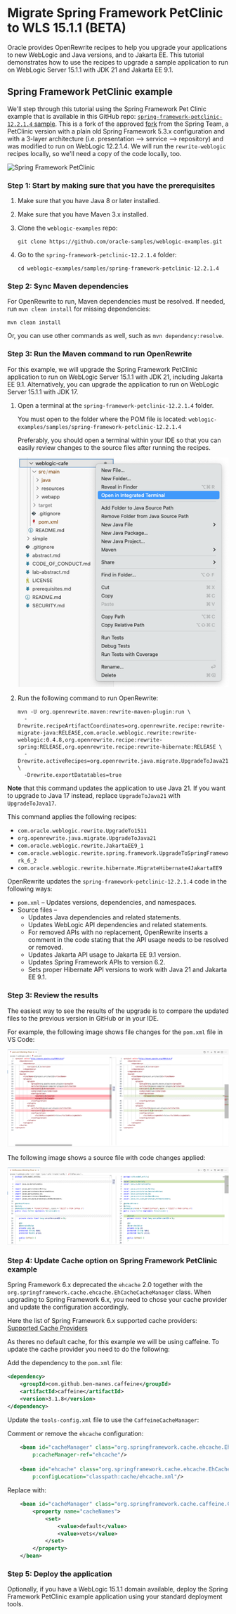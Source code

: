 # Migrate Spring Framework PetClinic to WLS 15.1.1 (BETA)

Oracle provides OpenRewrite recipes to help you upgrade your applications to new WebLogic and Java versions, and to Jakarta EE. This tutorial demonstrates how to use the recipes to upgrade a sample application to run on WebLogic Server 15.1.1 with JDK 21 and Jakarta EE 9.1.

## Spring Framework PetClinic example

We'll step through this tutorial using the Spring Framework Pet Clinic example that is available in this GitHub repo: [`spring-framework-petclinic-12.2.1.4` sample](../../../samples/spring-framework-petclinic-12.2.1.4/). This is a fork of the approved [fork](https://github.com/spring-petclinic/spring-framework-petclinic/tree/5.3.x) from the Spring Team, a PetClinic version with a plain old Spring Framework 5.3.x configuration and with a 3-layer architecture (i.e. presentation --> service --> repository) and was modified to run on WebLogic 12.2.1.4. We will run the `rewrite-weblogic` recipes locally, so we'll need a copy of the code locally, too.

![Spring Framework PetClinic](https://cloud.githubusercontent.com/assets/838318/19727082/2aee6d6c-9b8e-11e6-81fe-e889a5ddfded.png)

### Step 1: Start by making sure that you have the prerequisites

1. Make sure that you have Java 8 or later installed.
1. Make sure that you have Maven 3.x installed.
1. Clone the `weblogic-examples` repo:

    ```shell
    git clone https://github.com/oracle-samples/weblogic-examples.git
    ```

1. Go to the `spring-framework-petclinic-12.2.1.4` folder:

    ```shell
    cd weblogic-examples/samples/spring-framework-petclinic-12.2.1.4
    ```

### Step 2: Sync Maven dependencies

For OpenRewrite to run, Maven dependencies must be resolved. If needed, run `mvn clean install` for missing dependencies:

```shell
mvn clean install
```

Or, you can use other commands as well, such as `mvn dependency:resolve`.

### Step 3: Run the Maven command to run OpenRewrite

For this example, we will upgrade the Spring Framework PetClinic application to run on WebLogic Server 15.1.1 with JDK 21, including Jakarta EE 9.1. Alternatively, you can upgrade the application to run on WebLogic Server 15.1.1 with JDK 17.

1. Open a terminal at the `spring-framework-petclinic-12.2.1.4` folder.

    You must open to the folder where the POM file is located:
    ``` weblogic-examples/samples/spring-framework-petclinic-12.2.1.4 ```

    Preferably, you should open a terminal within your IDE so that you can easily review changes to the source files after running the recipes.

    ![VSCode - open an integrated terminal](../../images/integ-terminal-vscode.png)

1. Run the following command to run OpenRewrite:

    ```shell
    mvn -U org.openrewrite.maven:rewrite-maven-plugin:run \
      -Drewrite.recipeArtifactCoordinates=org.openrewrite.recipe:rewrite-migrate-java:RELEASE,com.oracle.weblogic.rewrite:rewrite-weblogic:0.4.8,org.openrewrite.recipe:rewrite-spring:RELEASE,org.openrewrite.recipe:rewrite-hibernate:RELEASE \
      -Drewrite.activeRecipes=org.openrewrite.java.migrate.UpgradeToJava21,com.oracle.weblogic.rewrite.JakartaEE9_1,com.oracle.weblogic.rewrite.UpgradeTo1511,com.oracle.weblogic.rewrite.spring.framework.UpgradeToSpringFramework_6_2,com.oracle.weblogic.rewrite.hibernate.MigrateHibernate4JakartaEE9 \
      -Drewrite.exportDatatables=true
    ```
**Note** that this command updates the application to use Java 21. If you want to upgrade to Java 17 instead, replace `UpgradeToJava21` with `UpgradeToJava17`.

This command applies the following recipes:

- `com.oracle.weblogic.rewrite.UpgradeTo1511`
- `org.openrewrite.java.migrate.UpgradeToJava21`
- `com.oracle.weblogic.rewrite.JakartaEE9_1`
- `com.oracle.weblogic.rewrite.spring.framework.UpgradeToSpringFramework_6_2`
- `com.oracle.weblogic.rewrite.hibernate.MigrateHibernate4JakartaEE9`

OpenRewrite updates the `spring-framework-petclinic-12.2.1.4` code in the following ways:

- `pom.xml` – Updates versions, dependencies, and namespaces.
- Source files –
  - Updates Java dependencies and related statements.
  - Updates WebLogic API dependencies and related statements.
  - For removed APIs with no replacement, OpenRewrite inserts a comment in the code stating that the API usage needs to be resolved or removed.
  - Updates Jakarta API usage to Jakarta EE 9.1 version.
  - Updates Spring Framework APIs to version 6.2.
  - Sets proper Hibernate API versions to work with Java 21 and Jakarta EE 9.1.

### Step 3: Review the results

The easiest way to see the results of the upgrade is to compare the updated files to the previous version in GitHub or in your IDE.

For example, the following image shows file changes for the ```pom.xml``` file in VS Code:

![pom file with changes](../../images/pom-sbs.png)

The following image shows a source file with code changes applied:

![source file with changes](../../images/coffee-java-sbs.png)

### Step 4: Update Cache option on Spring Framework PetClinic example

Spring Framework 6.x deprecated the `ehcache` 2.0 together with the `org.springframework.cache.ehcache.EhCacheCacheManager` class. When upgrading to Spring Framework 6.x, you need to chose your cache provider and update the configuration accordingly.

Here the list of Spring Framework 6.x supported cache providers: [Supported Cache Providers](https://docs.spring.io/spring-boot/docs/3.0.8/reference/html/io.html#io.caching.provider)

As theres no default cache, for this example we will be using caffeine. To update the cache provider you need to do the following:

Add the dependency to the `pom.xml` file:

```xml
<dependency>
    <groupId>com.github.ben-manes.caffeine</groupId>
    <artifactId>caffeine</artifactId>
    <version>3.1.8</version>
</dependency>
```

Update the `tools-config.xml` file to use the `CaffeineCacheManager`:

Comment or remove the `ehcache` configuration:

```xml
    <bean id="cacheManager" class="org.springframework.cache.ehcache.EhCacheCacheManager"
        p:cacheManager-ref="ehcache"/>

    <bean id="ehcache" class="org.springframework.cache.ehcache.EhCacheManagerFactoryBean"
        p:configLocation="classpath:cache/ehcache.xml"/>
```

Replace with:

```xml
    <bean id="cacheManager" class="org.springframework.cache.caffeine.CaffeineCacheManager">
        <property name="cacheNames">
            <set>
                <value>default</value>
                <value>vets</value>
            </set>
        </property>
    </bean>
```

### Step 5: Deploy the application

Optionally, if you have a WebLogic 15.1.1 domain available, deploy the Spring Framework PetClinic example application using your standard deployment tools.

